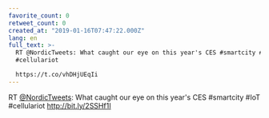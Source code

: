 ```yaml
---
favorite_count: 0
retweet_count: 0
created_at: "2019-01-16T07:47:22.000Z"
lang: en
full_text: >-
  RT @NordicTweets: What caught our eye on this year's CES #smartcity #IoT
  #cellulariot

  https://t.co/vhDHjUEqIi
---
```


RT [@NordicTweets](https://twitter.com/NordicTweets): What caught our eye on
this year's CES #smartcity #IoT #cellulariot <http://bit.ly/2SSHf1I>
